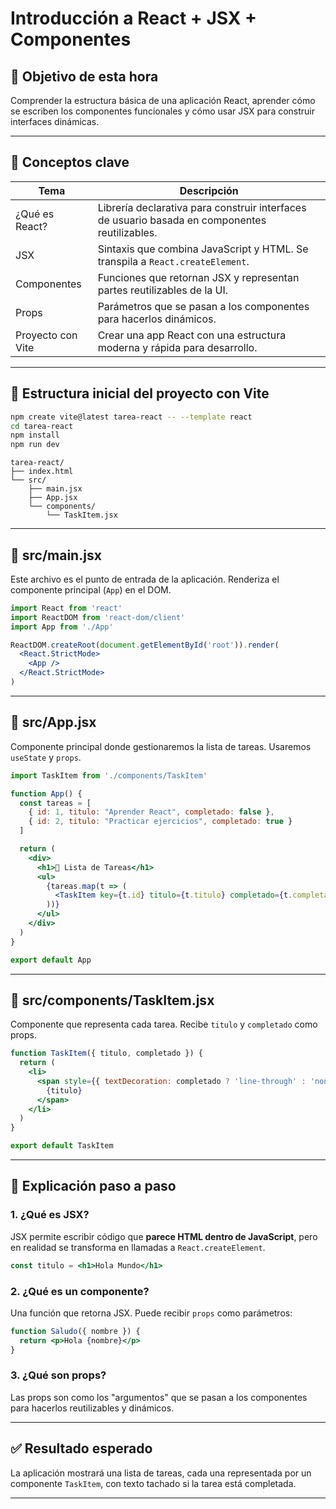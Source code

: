 # Introducción a React + JSX + Componentes

## 🎯 Objetivo de esta hora

Comprender la estructura básica de una aplicación React, aprender cómo se escriben los componentes funcionales y cómo usar JSX para construir interfaces dinámicas.

---

## 🧠 Conceptos clave

| Tema               | Descripción                                                                 |
|--------------------|-----------------------------------------------------------------------------|
| ¿Qué es React?     | Librería declarativa para construir interfaces de usuario basada en componentes reutilizables. |
| JSX                | Sintaxis que combina JavaScript y HTML. Se transpila a `React.createElement`. |
| Componentes        | Funciones que retornan JSX y representan partes reutilizables de la UI.     |
| Props              | Parámetros que se pasan a los componentes para hacerlos dinámicos.          |
| Proyecto con Vite  | Crear una app React con una estructura moderna y rápida para desarrollo.    |

---

## 📁 Estructura inicial del proyecto con Vite

```bash
npm create vite@latest tarea-react -- --template react
cd tarea-react
npm install
npm run dev
```

```
tarea-react/
├── index.html
└── src/
    ├── main.jsx
    ├── App.jsx
    └── components/
        └── TaskItem.jsx
```

---

## 📄 src/main.jsx

Este archivo es el punto de entrada de la aplicación. Renderiza el componente principal (`App`) en el DOM.

```jsx
import React from 'react'
import ReactDOM from 'react-dom/client'
import App from './App'

ReactDOM.createRoot(document.getElementById('root')).render(
  <React.StrictMode>
    <App />
  </React.StrictMode>
)
```

---

## 📄 src/App.jsx

Componente principal donde gestionaremos la lista de tareas. Usaremos `useState` y `props`.

```jsx
import TaskItem from './components/TaskItem'

function App() {
  const tareas = [
    { id: 1, titulo: "Aprender React", completado: false },
    { id: 2, titulo: "Practicar ejercicios", completado: true }
  ]

  return (
    <div>
      <h1>📝 Lista de Tareas</h1>
      <ul>
        {tareas.map(t => (
          <TaskItem key={t.id} titulo={t.titulo} completado={t.completado} />
        ))}
      </ul>
    </div>
  )
}

export default App
```

---

## 📄 src/components/TaskItem.jsx

Componente que representa cada tarea. Recibe `titulo` y `completado` como props.

```jsx
function TaskItem({ titulo, completado }) {
  return (
    <li>
      <span style={{ textDecoration: completado ? 'line-through' : 'none' }}>
        {titulo}
      </span>
    </li>
  )
}

export default TaskItem
```

---

## 🧠 Explicación paso a paso

### 1. ¿Qué es JSX?
JSX permite escribir código que **parece HTML dentro de JavaScript**, pero en realidad se transforma en llamadas a `React.createElement`.

```jsx
const titulo = <h1>Hola Mundo</h1>
```

### 2. ¿Qué es un componente?
Una función que retorna JSX. Puede recibir `props` como parámetros:

```jsx
function Saludo({ nombre }) {
  return <p>Hola {nombre}</p>
}
```

### 3. ¿Qué son props?
Las props son como los "argumentos" que se pasan a los componentes para hacerlos reutilizables y dinámicos.

---

## ✅ Resultado esperado

La aplicación mostrará una lista de tareas, cada una representada por un componente `TaskItem`, con texto tachado si la tarea está completada.

---

